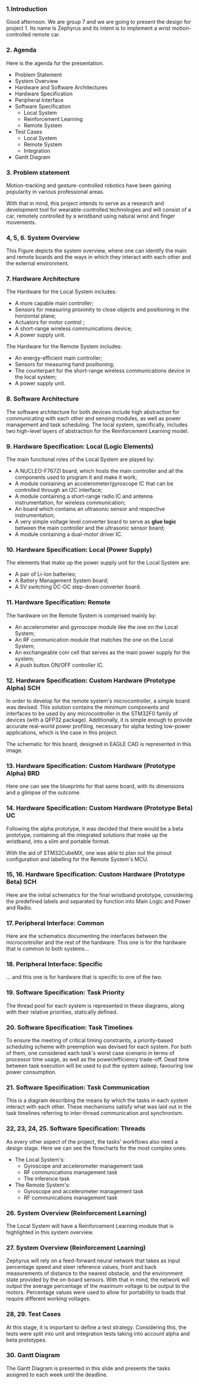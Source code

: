 ### **1.Introduction**

Good afternoon. We are group 7 and we are going to present the design for project 1. Its name is Zephyrus and its intent is to implement a wrist motion-controlled remote car.

### **2. Agenda**

Here is the agenda for the presentation.

- Problem Statement  
- System Overview
- Hardware and Software Architectures
- Hardware Specification
- Peripheral Interface
- Software Specification
  - Local System
  - Reinforcement Learning
  - Remote System
- Test Cases
  - Local System
  - Remote System
  - Integration
- Gantt Diagram  

### **3. Problem statement**

Motion-tracking and gesture-controlled robotics have been gaining popularity in various professional areas.  

With that in mind, this project intends to serve as a research and development tool for wearable-controlled technologies and will consist of a car, remotely controlled by a wristband using natural wrist and finger movements.  

### **4, 5, 6. System Overview**

This Figure depicts the system overview, where one can identify the main and remote boards and the ways in which they interact with each other and the external environment.

### **7. Hardware Architecture**

The Hardware for the  Local System includes: 

- A more capable main controller;
- Sensors for measuring proximity to close objects and positioning in the horizontal plane;
- Actuators for motor control ;
- A short-range wireless communications device;
- A power supply unit.

The Hardware for the Remote System includes: 

- An energy-efficient main controller;
- Sensors for measuring hand positioning;
- The counterpart for the short-range wireless communications device in the local system;
- A power supply unit.

### **8. Software Architecture**

The software architecture for both devices include high abstraction for communicating with each other and sensing modules, as well as power management and task scheduling. The local system, specifically, includes two high-level layers of abstraction for the Reinforcement Learning model.  

### **9. Hardware Specification: Local (Logic Elements)**

The main functional roles of the Local System are played by:

- A NUCLEO-F767ZI board, which hosts the main controller and all the components used to program it and make it work;
- A module containing an accelerometer/gyroscope IC that can be controlled through an I2C interface;
- A module containing a short-range radio IC and antenna instrumentation, for wireless communication;
- An board which contains an ultrasonic sensor and respective instrumentation;
- A very simple voltage level converter board to serve as **glue logic** between the main controller and the ultrasonic sensor board;
- A module containing a dual-motor driver IC.

### **10. Hardware Specification: Local (Power Supply)**

The elements that make up the power supply unit for the Local System are:

- A pair of Li-Ion batteries;
- A Battery Management System board;
- A 5V switching DC-DC step-down converter board.

### **11. Hardware Specification: Remote**

The hardware on the Remote System is comprised mainly by:

- An accelerometer and gyroscope module like the one on the Local System;
- An RF communication module that matches the one on the Local System;
- An exchangeable coin cell that serves as the main power supply for the system;
- A push button ON/OFF controller IC.

### **12. Hardware Specification: Custom Hardware (Prototype Alpha) SCH**

In order to develop for the remote system's microcontroller, a simple board was devised. This solution contains the minimum components and interfaces to be used by any microcontroller in the STM32F0 family of devices (with a QFP32 package). Additionally, it is simple enough to provide accurate real-world power profiling, necessary for alpha testing low-power applications, which is the case in this project.

The schematic for this board, designed in EAGLE CAD is represented in this image.

### **13. Hardware Specification: Custom Hardware (Prototype Alpha) BRD**

Here one can see the blueprints for that same board, with its dimensions and a glimpse of the outcome.

### **14. Hardware Specification: Custom Hardware (Prototype Beta) UC**

Following the alpha prototype, it was decided that there would be a beta prototype, containing all the integrated solutions that make up the wristband, into a slim and portable format.

With the aid of STM32CubeMX, one was able to plan out the pinout configuration and labelling for the Remote System's MCU.

### **15, 16. Hardware Specification: Custom Hardware (Prototype Beta) SCH**

Here are the initial schematics for the final wristband prototype, considering the predefined labels and separated by function into Main Logic and Power and Radio.  

### **17. Peripheral Interface: Common**

Here are the schematics documenting the interfaces between the microcontroller and the rest of the hardware. This one is for the hardware that is common to both systems...

### **18. Peripheral Interface: Specific**

... and this one is for hardware that is specific to one of the two.

### **19. Software Specification: Task Priority**

The thread pool for each system is represented in these diagrams, along with their relative priorities, statically defined. 

### **20. Software Specification: Task Timelines**

To ensure the meeting of critical timing constraints, a priority-based scheduling scheme with preemption was devised for each system. For both of them, one considered each task's worst case scenario in terms of processor time usage, as well as the power/efficiency trade-off. Dead time between task execution will be used to put the system asleep, favouring low power consumption.


### **21. Software Specification: Task Communication**

This is a diagram describing the means by which the tasks in each system interact with each other. These mechanisms satisfy what was laid out in the task timelines referring to inter-thread communication and synchronism.


### **22, 23, 24, 25. Software Specification: Threads**

As every other aspect of the project, the tasks' workflows also need a design stage. Here we can see the flowcharts for the most complex ones:

- The Local System's:
  - Gyroscope and accelerometer management task
  - RF communications management task
  - The inference task
- The Remote System's:
  - Gyroscope and accelerometer management task
  - RF communications management task


### **26. System Overview (Reinforcement Learning)**

The Local System will have a Reinforcement Learning module that is highlighted in this system overview.

### **27. System Overview (Reinforcement Learning)**

Zephyrus will rely on a feed-forward neural network that takes as input percentage speed and steer reference values, front and back measurements of distance to the nearest obstacle, and the environment state provided by the on-board sensors. With that in mind, the network will output the average percentage of the maximum voltage to be output to the motors. Percentage values were used to allow for portability to loads that require different working voltages.

### **28, 29. Test Cases**

At this stage, it is important to define a test strategy. Considering this, the tests were split into unit and integration tests taking into account alpha and beta prototypes.

### **30. Gantt Diagram**

The Gantt Diagram is presented in this slide and presents the tasks assigned to each week until the deadline.